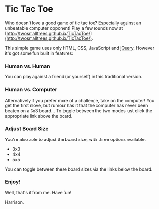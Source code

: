 # Tic Tac Toe

Who doesn't love a good game of tic tac toe? Especially against an unbeatable computer opponent! Play a few rounds now at [http://twosmalltrees.github.io/TicTacToe/](http://twosmalltrees.github.io/TicTacToe/).

This simple game uses only HTML, CSS, JavaScript and [jQuery](https://jquery.com/). However it's got some fun built in features:

### Human vs. Human

You can play against a friend (or yourself) in this traditional version.

### Human vs. Computer

Alternatively if you prefer more of a challenge, take on the computer! You get the first move, but rumour has it that the computer has never been beaten on a 3x3 board... To toggle between the two modes just click the appropriate link above the board.

### Adjust Board Size

You're also able to adjust the board size, with three options available:
* 3x3
* 4x4
* 5x5

You can toggle between these board sizes via the links below the board.

### Enjoy!

Well, that's it from me. Have fun!

Harrison.
